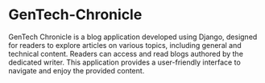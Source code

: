 # GenTech-Chronicle
GenTech Chronicle is a blog application developed using Django, designed for readers to explore articles on various topics, including general and technical content. Readers can access and read blogs authored by the dedicated writer. This application provides a user-friendly interface to navigate and enjoy the provided content.
